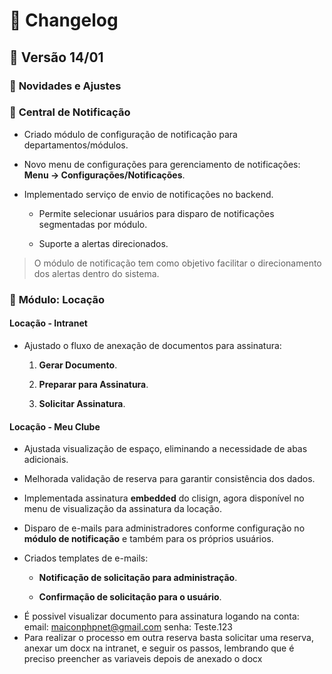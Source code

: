 
# 📝 Changelog

## 📅 Versão 14/01

### 🚀 **Novidades e Ajustes**

### 📢 **Central de Notificação**

-   Criado módulo de configuração de notificação para departamentos/módulos.
    
-   Novo menu de configurações para gerenciamento de notificações: **Menu -> Configurações/Notificações**.
    
-   Implementado serviço de envio de notificações no backend.
    
    -   Permite selecionar usuários para disparo de notificações segmentadas por módulo.
        
    -   Suporte a alertas direcionados.
        

> O módulo de notificação tem como objetivo facilitar o direcionamento dos alertas dentro do sistema.

### 🏢 **Módulo: Locação**

#### **Locação - Intranet**

-   Ajustado o fluxo de anexação de documentos para assinatura:
    
    1.  **Gerar Documento**.
        
    2.  **Preparar para Assinatura**.
        
    3.  **Solicitar Assinatura**.
        

#### **Locação - Meu Clube**

-   Ajustada visualização de espaço, eliminando a necessidade de abas adicionais.
    
-   Melhorada validação de reserva para garantir consistência dos dados.
    
-   Implementada assinatura **embedded** do clisign, agora disponível no menu de visualização da assinatura da locação.
    
-   Disparo de e-mails para administradores conforme configuração no **módulo de notificação** e também para os próprios usuários.
    
-   Criados templates de e-mails:
    
    -   **Notificação de solicitação para administração**.
        
    -   **Confirmação de solicitação para o usuário**.

* É possivel visualizar documento para assinatura logando na conta: email: maiconphpnet@gmail.com senha: Teste.123
* Para realizar o processo em outra reserva basta solicitar uma reserva, anexar um docx na intranet, e seguir os passos, lembrando que é preciso preencher as variaveis depois de anexado o docx
